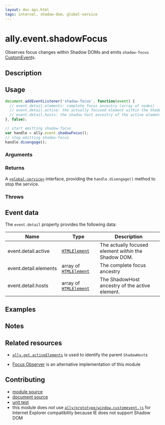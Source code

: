 ```yaml
---
layout: doc-api.html
tags: internal, shadow-dom, global-service
---
```


# ally.event.shadowFocus

Observes focus changes within Shadow DOMs and emits `shadow-focus` [CustomEvent](https://developer.mozilla.org/en/docs/Web/API/CustomEvent)s.


## Description


## Usage

```js
document.addEventListener('shadow-focus', function(event) {
  // event.detail.elements: complete focus ancestry (array of nodes)
  // event.detail.active: the actually focused element within the Shadow DOM
  // event.detail.hosts: the shadow host ancestry of the active element
}, false);

// start emitting shadow-focus
var handle = ally.event.shadowFocus();
// stop emitting shadow-focus
handle.disengage();
```

### Arguments


### Returns

A [`<global-service>`](../concepts.md#Global-service) interface, providing the `handle.disengage()` method to stop the service.

### Throws


## Event data

The `event.detail` property provides the following data:

| Name | Type | Description |
| ---- | ---- | ----------- |
| event.detail.active | [`HTMLElement`](https://developer.mozilla.org/en/docs/Web/API/HTMLElement) | The actually focused element *within* the Shadow DOM. |
| event.detail.elements | array of [`HTMLElement`](https://developer.mozilla.org/en/docs/Web/API/HTMLElement) | The complete focus ancestry |
| event.detail.hosts | array of [`HTMLElement`](https://developer.mozilla.org/en/docs/Web/API/HTMLElement) | The ShadowHost ancestry of the active element. |


## Examples


## Notes


## Related resources

* [`ally.get.activeElements`](../get/active-elements.md) is used to identify the parent `ShadowHost`s

* [Focus Observer](https://github.com/cdata/focus-observer) is an alternative implementation of this module


## Contributing

* [module source](https://github.com/medialize/ally.js/blob/master/src/event/shadow-focus.js)
* [document source](https://github.com/medialize/ally.js/blob/master/docs/api/event/shadow-focus.md)
* [unit test](https://github.com/medialize/ally.js/blob/master/test/unit/event.shadow-focus.test.js)
* this module does *not* use [`ally/prototype/window.customevent.js`](https://github.com/medialize/ally.js/blob/master/src/prototype/window.customevent.js) for Internet Explorer compatibility because IE does not support Shadow DOM

